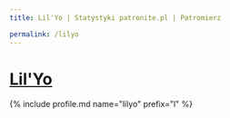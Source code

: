 ```yaml
---
title: Lil'Yo | Statystyki patronite.pl | Patromierz

permalink: /lilyo
---
```


# [Lil'Yo](https://patronite.pl/lilyo)

{% include profile.md name="lilyo" prefix="l" %}
